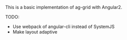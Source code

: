This is a basic implementation of ag-grid with Angular2.


TODO:
- Use webpack of angular-cli instead of SystemJS
- Make layout adaptive
